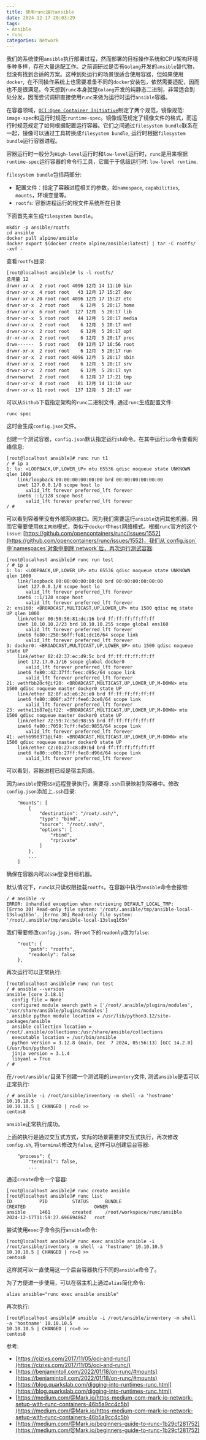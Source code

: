 ```yaml
---
title: 使用runc运行ansible
date: 2024-12-17 20:03:29
tags:
- Ansible
- runc
categories: Network
---
```

我们的系统使用`ansible`执行部署过程，然而部署的目标操作系统和CPU架构环境多种多样，存在大量适配工作。之前调研过是否有`Golang`开发的`ansible`替代物，但没有找到合适的方案。这种到处运行的场景很适合使用容器，但如果使用`docker`,  在不同操作系统上也需要准备不同的`docker`安装包，依然需要适配，因而也不是很满足。今天想到`runc`本身就是`Golang`开发的纯静态二进制，非常适合到处分发，因而尝试调研直接使用`runc`来做为运行时运行`ansible`容器。

在容器领域，[`OCI:Open Container Initiative`](https://opencontainers.org/)制定了两个规范，镜像规范: `image-spec`和运行时规范:`runtime-spec`。镜像规范规定了镜像文件的格式，而运行时规范规定了如何根据配置运行容器。它们之间通过`filesystem bundle`联系在一起，镜像可以通过工具转换成`filesystem bundle`, 运行时根据`filesystem bundle`运行容器进程。

<!--more-->

容器运行时一般分为`High-level`运行时和`low-level`运行时，`runc`是用来根据`runtime-spec`运行容器的命令行工具，它属于于低级运行时: `low-level runtime`.

`filesystem bundle`包括两部分: 

*   配置文件：指定了容器进程相关的参数，如`namespace`, `capabilities`, `mounts`，环境变量等。
*   `rootfs`: 容器进程运行的根文件系统所在目录

下面首先来生成`filesystem bundle`。

```text-plain
mkdir -p ansible/rootfs
cd ansible
docker pull alpine/ansible
docker export $(docker create alpine/ansible:latest) | tar -C rootfs/ -xvf -
```

查看`rootfs`目录:

```text-plain
[root@localhost ansible]# ls -l rootfs/
总用量 12
drwxr-xr-x  2 root root 4096 12月 14 11:10 bin
drwxr-xr-x  4 root root   43 12月 17 15:27 dev
drwxr-xr-x 20 root root 4096 12月 17 15:27 etc
drwxr-xr-x  2 root root    6 12月  5 20:17 home
drwxr-xr-x  6 root root  127 12月  5 20:17 lib
drwxr-xr-x  5 root root   44 12月  5 20:17 media
drwxr-xr-x  2 root root    6 12月  5 20:17 mnt
drwxr-xr-x  2 root root    6 12月  5 20:17 opt
dr-xr-xr-x  2 root root    6 12月  5 20:17 proc
drwx------  5 root root   69 12月 17 16:56 root
drwxr-xr-x  2 root root    6 12月  5 20:17 run
drwxr-xr-x  2 root root 4096 12月  5 20:17 sbin
drwxr-xr-x  2 root root    6 12月  5 20:17 srv
drwxr-xr-x  2 root root    6 12月  5 20:17 sys
drwxrwxrwt  2 root root    6 12月 17 17:21 tmp
drwxr-xr-x  8 root root   81 12月 14 11:10 usr
drwxr-xr-x 11 root root  137 12月  5 20:17 var
```

可以从`Github`下载指定架构的`runc`二进制文件, 通过`runc`生成配置文件:

```text-plain
runc spec
```

这时会生成`config.json`文件。

创建一个测试容器，`config.json`默认指定运行`sh`命令。在其中运行`ip`命令查看网络信息:

```text-plain
[root@localhost ansible]# runc run t1
/ # ip a
1: lo: <LOOPBACK,UP,LOWER_UP> mtu 65536 qdisc noqueue state UNKNOWN qlen 1000
    link/loopback 00:00:00:00:00:00 brd 00:00:00:00:00:00
    inet 127.0.0.1/8 scope host lo
       valid_lft forever preferred_lft forever
    inet6 ::1/128 scope host
       valid_lft forever preferred_lft forever
/ #
```

可以看到容器里没有外部网络接口。因为我们需要运行`ansible`访问其他机器，因而它需要使用`宿主网络`模式，类似于`docker`中`host`网络模式。根据`runc`官方的这个`issue`: [https://github.com/opencontainers/runc/issues/1552](https://github.com/opencontainers/runc/issues/1552)，我们从`config.json`中`namespaces`对象中删除`network`后，再次运行测试容器:

```text-plain
[root@localhost ansible]# runc run test
/ # ip a
1: lo: <LOOPBACK,UP,LOWER_UP> mtu 65536 qdisc noqueue state UNKNOWN qlen 1000
    link/loopback 00:00:00:00:00:00 brd 00:00:00:00:00:00
    inet 127.0.0.1/8 scope host lo
       valid_lft forever preferred_lft forever
    inet6 ::1/128 scope host
       valid_lft forever preferred_lft forever
2: ens160: <BROADCAST,MULTICAST,UP,LOWER_UP> mtu 1500 qdisc mq state UP qlen 1000
    link/ether 00:50:56:81:dc:16 brd ff:ff:ff:ff:ff:ff
    inet 10.10.10.2/23 brd 10.10.10.255 scope global ens160
       valid_lft forever preferred_lft forever
    inet6 fe80::250:56ff:fe81:dc16/64 scope link
       valid_lft forever preferred_lft forever
3: docker0: <BROADCAST,MULTICAST,UP,LOWER_UP> mtu 1500 qdisc noqueue state UP
    link/ether 02:42:37:ec:d9:5c brd ff:ff:ff:ff:ff:ff
    inet 172.17.0.1/16 scope global docker0
       valid_lft forever preferred_lft forever
    inet6 fe80::42:37ff:feec:d95c/64 scope link
       valid_lft forever preferred_lft forever
21: vethfbb20cf@if20: <BROADCAST,MULTICAST,UP,LOWER_UP,M-DOWN> mtu 1500 qdisc noqueue master docker0 state UP
    link/ether 82:8f:a3:e6:2c:e0 brd ff:ff:ff:ff:ff:ff
    inet6 fe80::808f:a3ff:fee6:2ce0/64 scope link
       valid_lft forever preferred_lft forever
23: vethe11b87e@if22: <BROADCAST,MULTICAST,UP,LOWER_UP,M-DOWN> mtu 1500 qdisc noqueue master docker0 state UP
    link/ether 72:59:7c:5d:98:55 brd ff:ff:ff:ff:ff:ff
    inet6 fe80::7059:7cff:fe5d:9855/64 scope link
       valid_lft forever preferred_lft forever
41: veth6998371@if40: <BROADCAST,MULTICAST,UP,LOWER_UP,M-DOWN> mtu 1500 qdisc noqueue master docker0 state UP
    link/ether c2:0b:27:c8:d9:6d brd ff:ff:ff:ff:ff:ff
    inet6 fe80::c00b:27ff:fec8:d96d/64 scope link
       valid_lft forever preferred_lft forever
```

可以看到，容器进程已经是宿主网络。

因为`ansible`使用`SSH`远程登录执行，需要将`.ssh`目录映射到容器中。修改`config.json`添加上`.ssh`目录:

```text-plain
    "mounts": [
        {
            "destination": "/root/.ssh/",
            "type": "bind",
            "source": "/root/.ssh/",
            "options": [
                "rbind",
                "rprivate"
            ]
        },
        ...
    ]
```

确保在容器内可以`SSH`登录目标机器。

默认情况下，`runc`以只读权限挂载`rootfs`，在容器中执行`ansible`命令会报错: 

```text-plain
/ # ansible -v
ERROR: Unhandled exception when retrieving DEFAULT_LOCAL_TMP:
[Errno 30] Read-only file system: '/root/.ansible/tmp/ansible-local-13sluq165n'. [Errno 30] Read-only file system: '/root/.ansible/tmp/ansible-local-13sluq165n'
```

我们需要修改`config.json`，将`root`下的`readonly`改为`false`:

```text-plain
    "root": {
        "path": "rootfs",
        "readonly": false
    },
```

再次运行可以正常执行:

```text-plain
[root@localhost ansible]# runc run test
/ # ansible --version
ansible [core 2.18.1]
  config file = None
  configured module search path = ['/root/.ansible/plugins/modules', '/usr/share/ansible/plugins/modules']
  ansible python module location = /usr/lib/python3.12/site-packages/ansible
  ansible collection location = /root/.ansible/collections:/usr/share/ansible/collections
  executable location = /usr/bin/ansible
  python version = 3.12.8 (main, Dec  7 2024, 05:56:13) [GCC 14.2.0] (/usr/bin/python3)
  jinja version = 3.1.4
  libyaml = True
/ #
```

在`/root/ansible/`目录下创建一个测试用的`inventory`文件, 测试`ansible`是否可以正常执行:

```text-plain
/ # ansible -i /root/ansible/inventory -m shell -a 'hostname' 10.10.10.5
10.10.10.5 | CHANGED | rc=0 >>
centos8
```

`ansible`正常执行成功。

上面的执行是通过交互式方式，实际的场景需要非交互式执行，再次修改`config.sh`, 将`terminal`修改为`false`, 这样可以创建后台容器:

```text-plain
    "process": {
        "terminal": false,
        ...
```

通过`create`命令一个容器:

```text-plain
[root@localhost ansible]# runc create ansible
[root@localhost ansible]# runc list
ID          PID         STATUS      BUNDLE                         CREATED                         OWNER
ansible     1461        created     /root/workspace/runc/ansible   2024-12-17T11:59:27.69669486Z   root
```

尝试使用`exec`子命令执行`ansible`命令:

```text-plain
[root@localhost ansible]# runc exec ansible ansible -i /root/ansible/inventory -m shell -a 'hostname' 10.10.10.5
10.10.10.5 | CHANGED | rc=0 >>
centos8
```

这样就可以一直使用这一个后台容器执行不同的`ansible`命令了。

为了方便进一步使用，可以在宿主机上通过`alias`简化命令:

```plain
alias ansible="runc exec ansible ansible"
```

再次执行:
```plain
[root@localhost ansible]# ansible -i /root/ansible/inventory -m shell -a 'hostname' 10.10.10.5
10.10.10.5 | CHANGED | rc=0 >>
centos8
```

参考:

*   [https://cizixs.com/2017/11/05/oci-and-runc/](https://cizixs.com/2017/11/05/oci-and-runc/)
*   [https://benjamintoll.com/2022/01/18/on-runc/#mounts](https://benjamintoll.com/2022/01/18/on-runc/#mounts)
*   [https://blog.quarkslab.com/digging-into-runtimes-runc.html](https://blog.quarkslab.com/digging-into-runtimes-runc.html)
*   [https://medium.com/@Mark.io/https-medium-com-mark-io-network-setup-with-runc-containers-46b5a9cc4c5b](https://medium.com/@Mark.io/https-medium-com-mark-io-network-setup-with-runc-containers-46b5a9cc4c5b)
*   [https://medium.com/@Mark.io/beginners-guide-to-runc-1b29cf281752](https://medium.com/@Mark.io/beginners-guide-to-runc-1b29cf281752)
